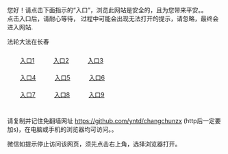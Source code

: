 您好！请点击下面指示的“入口”，浏览此网站是安全的，且为您带来平安。。 <br/>
点击入口后，请耐心等待， 过程中可能会出现无法打开的提示，请忽略，最终会进入网站. </br>

法轮大法在长春<br/>
<div style="padding:10px"><a style="margin:20px" target="_blank" href="https://dkdj8etc84kpk.cloudfront.net/2Qpsp?svydm" id="ccLink1" rel="nofollow">入口1</a> <a target="_blank" style="margin:20px" href="https://d5r7ib7xf2e91.cloudfront.net/2Qpsp?dfgtckv" id="ccLink2" rel="nofollow">入口2</a> <a style="margin:20px" target="_blank" href="https://d3fx3zbq8y5nv7.cloudfront.net/2Qpsp?qtrxufy" id="ccLink3" rel="nofollow">入口3</a></div>

<div style="padding:10px" ><a style="margin:20px" target="_blank" href="https://dkdj8etc84kpk.cloudfront.net/2Qpsp?svydm" id="ccLink4" rel="nofollow">入口4</a> <a style="margin:20px" href="https://d5r7ib7xf2e91.cloudfront.net/2Qpsp?dfgtckv" target="_blank" id="ccLink5" rel="nofollow">入口5</a> <a style="margin:20px" href="https://d3fx3zbq8y5nv7.cloudfront.net/2Qpsp?qtrxufy" target="_blank" id="ccLink6" rel="nofollow">入口6</a></div>

<div style="padding:10px"><a style="margin:20px" target="_blank" href="https://dkdj8etc84kpk.cloudfront.net/2Qpsp?svydm" id="ccLink7" rel="nofollow">入口7</a> <a style="margin:20px" href="https://d5r7ib7xf2e91.cloudfront.net/2Qpsp?dfgtckv" target="_blank" id="ccLink8" rel="nofollow">入口8</a> <a style="margin:20px" target="_blank" href="https://d3fx3zbq8y5nv7.cloudfront.net/2Qpsp?qtrxufy" id="ccLink9" rel="nofollow">入口9</a></div>

<br/>



请复制并记住免翻墙网址 https://github.com/yntd/changchunzx (http后一定要加s)，在电脑或手机的浏览器均可访问。。<br/>

微信如提示停止访问该网页，须先点击右上角，选择浏览器打开。
